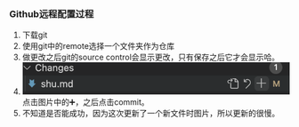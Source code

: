 ### Github远程配置过程
1. 下载git
2. 使用git中的remote选择一个文件夹作为仓库
3. 做更改之后git的source control会显示更改，只有保存之后它才会显示哈。
4. ![](image.png)点击图片中的➕，之后点击commit。
5. 不知道是否能成功，因为这次更新了一个新文件时图片，所以更新的很慢。